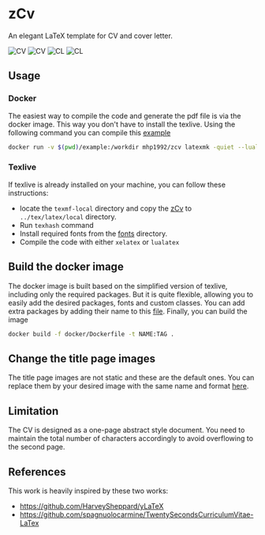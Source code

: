 # zCv
An elegant LaTeX template for CV and cover letter.

![CV](./screenshots/out-1.png)
![CV](./screenshots/out-2.png)
![CL](./screenshots/out-3.png)
![CL](./screenshots/out-4.png)

## Usage

### Docker
The easiest way to compile the code and generate the pdf file is via the docker image. This way you don't have to install the texlive. Using the following command you can compile this [example](./example)
```bash
docker run -v $(pwd)/example:/workdir mhp1992/zcv latexmk -quiet --lualatex main.tex
```
### Texlive

If texlive is already installed on your machine, you can follow these instructions:  
* locate the `texmf-local` directory and copy the [zCv](./classes/zCv) to `../tex/latex/local` directory.
* Run ```texhash``` command
* Install required fonts from the [fonts](./fonts) directory.
* Compile the code with either `xelatex` or `lualatex`

## Build the docker image
The docker image is built based on the simplified version of texlive, including only the required packages. 
But it is quite flexible, allowing you to easily add the desired packages, fonts and custom classes. 
You can add extra packages by adding their name to this [file](./docker/tex-pkgs.txt). 
Finally, you can build the image

```bash
docker build -f docker/Dockerfile -t NAME:TAG .
```

## Change the title page images
The title page images are not static and these are the default ones. You can replace them by your desired image with the same name and format [here](./example/images).
## Limitation
The CV is designed as a one-page abstract style document. You need to maintain the total number of characters accordingly to avoid overflowing to the second page.  
## References
This work is heavily inspired by these two works:
* https://github.com/HarveySheppard/yLaTeX
* https://github.com/spagnuolocarmine/TwentySecondsCurriculumVitae-LaTex